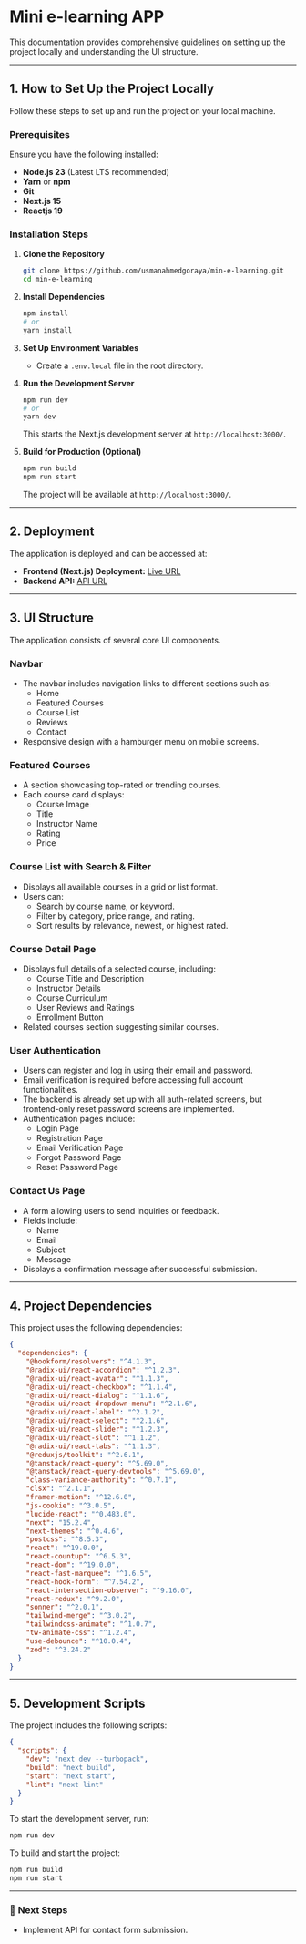 # Mini e-learning APP

This documentation provides comprehensive guidelines on setting up the project locally and understanding the UI structure.

---

## 1. How to Set Up the Project Locally

Follow these steps to set up and run the project on your local machine.

### Prerequisites
Ensure you have the following installed:
- **Node.js 23** (Latest LTS recommended)
- **Yarn** or **npm**
- **Git**
- **Next.js 15**
- **Reactjs 19**

### Installation Steps

1. **Clone the Repository**
   ```sh
   git clone https://github.com/usmanahmedgoraya/min-e-learning.git
   cd min-e-learning
   ```

2. **Install Dependencies**
   ```sh
   npm install
   # or
   yarn install
   ```

3. **Set Up Environment Variables**
   - Create a `.env.local` file in the root directory.

4. **Run the Development Server**
   ```sh
   npm run dev
   # or
   yarn dev
   ```
   This starts the Next.js development server at `http://localhost:3000/`.

5. **Build for Production (Optional)**
   ```sh
   npm run build
   npm run start
   ```
   The project will be available at `http://localhost:3000/`.

---

## 2. Deployment

The application is deployed and can be accessed at:

- **Frontend (Next.js) Deployment:** [Live URL](https://e-learning-mini.vercel.app)
- **Backend API:** [API URL](https://mini-e-learning-backend.vercel.app/api)

---

## 3. UI Structure

The application consists of several core UI components.

### **Navbar**
- The navbar includes navigation links to different sections such as:
  - Home
  - Featured Courses
  - Course List
  - Reviews
  - Contact
- Responsive design with a hamburger menu on mobile screens.

### **Featured Courses**
- A section showcasing top-rated or trending courses.
- Each course card displays:
  - Course Image
  - Title
  - Instructor Name
  - Rating
  - Price

### **Course List with Search & Filter**
- Displays all available courses in a grid or list format.
- Users can:
  - Search by course name, or keyword.
  - Filter by category, price range, and rating.
  - Sort results by relevance, newest, or highest rated.

### **Course Detail Page**
- Displays full details of a selected course, including:
  - Course Title and Description
  - Instructor Details
  - Course Curriculum
  - User Reviews and Ratings
  - Enrollment Button
- Related courses section suggesting similar courses.

### **User Authentication**
- Users can register and log in using their email and password.
- Email verification is required before accessing full account functionalities.
- The backend is already set up with all auth-related screens, but frontend-only reset password screens are implemented.
- Authentication pages include:
  - Login Page
  - Registration Page
  - Email Verification Page
  - Forgot Password Page
  - Reset Password Page

### **Contact Us Page**
- A form allowing users to send inquiries or feedback.
- Fields include:
  - Name
  - Email
  - Subject
  - Message
- Displays a confirmation message after successful submission.

---

## 4. Project Dependencies

This project uses the following dependencies:

```json
{
  "dependencies": {
    "@hookform/resolvers": "^4.1.3",
    "@radix-ui/react-accordion": "^1.2.3",
    "@radix-ui/react-avatar": "^1.1.3",
    "@radix-ui/react-checkbox": "^1.1.4",
    "@radix-ui/react-dialog": "^1.1.6",
    "@radix-ui/react-dropdown-menu": "^2.1.6",
    "@radix-ui/react-label": "^2.1.2",
    "@radix-ui/react-select": "^2.1.6",
    "@radix-ui/react-slider": "^1.2.3",
    "@radix-ui/react-slot": "^1.1.2",
    "@radix-ui/react-tabs": "^1.1.3",
    "@reduxjs/toolkit": "^2.6.1",
    "@tanstack/react-query": "^5.69.0",
    "@tanstack/react-query-devtools": "^5.69.0",
    "class-variance-authority": "^0.7.1",
    "clsx": "^2.1.1",
    "framer-motion": "^12.6.0",
    "js-cookie": "^3.0.5",
    "lucide-react": "^0.483.0",
    "next": "15.2.4",
    "next-themes": "^0.4.6",
    "postcss": "^8.5.3",
    "react": "^19.0.0",
    "react-countup": "^6.5.3",
    "react-dom": "^19.0.0",
    "react-fast-marquee": "^1.6.5",
    "react-hook-form": "^7.54.2",
    "react-intersection-observer": "^9.16.0",
    "react-redux": "^9.2.0",
    "sonner": "^2.0.1",
    "tailwind-merge": "^3.0.2",
    "tailwindcss-animate": "^1.0.7",
    "tw-animate-css": "^1.2.4",
    "use-debounce": "^10.0.4",
    "zod": "^3.24.2"
  }
}
```

---

## 5. Development Scripts

The project includes the following scripts:

```json
{
  "scripts": {
    "dev": "next dev --turbopack",
    "build": "next build",
    "start": "next start",
    "lint": "next lint"
  }
}
```

To start the development server, run:

```sh
npm run dev
```

To build and start the project:

```sh
npm run build
npm run start
```

---

### 🚀 **Next Steps**
- Implement API for contact form submission.

